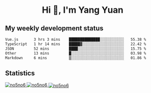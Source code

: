 <h1 align="center">Hi 👋, I'm Yang Yuan</h1>


## My weekly development status
<!--START_SECTION:waka-->

```txt
Vue.js       3 hrs 3 mins    ██████████████░░░░░░░░░░░   55.38 %
TypeScript   1 hr 14 mins    █████▓░░░░░░░░░░░░░░░░░░░   22.42 %
JSON         52 mins         ████░░░░░░░░░░░░░░░░░░░░░   15.75 %
Other        13 mins         █░░░░░░░░░░░░░░░░░░░░░░░░   03.98 %
Markdown     6 mins          ▒░░░░░░░░░░░░░░░░░░░░░░░░   01.86 %
```

<!--END_SECTION:waka-->

## Statistics
<a href="https://github.com/anuraghazra/github-readme-stats">
  <img src="https://github-readme-stats.vercel.app/api/top-langs/?username=no5no6&theme=dracula" alt="no5no6">
</a>
<a href="https://github.com/anuraghazra/github-readme-stats">
  <img src="https://github-readme-stats.vercel.app/api?username=no5no6&show_icons=true&theme=dracula&line_height=40" alt="no5no6">
</a>
<a href="https://github.com/anuraghazra/github-readme-stats">
  <img align="center" src="https://github-readme-streak-stats.herokuapp.com/?user=no5no6&theme=dracula" alt="no5no6" />
</a>